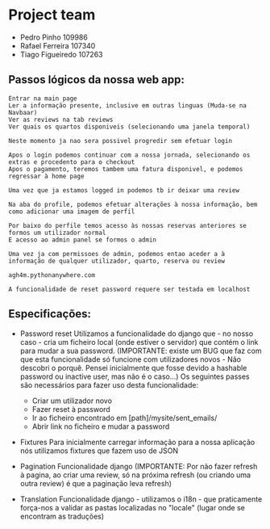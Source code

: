 # Project team
- Pedro Pinho 109986
- Rafael Ferreira 107340
- Tiago Figueiredo 107263


## Passos lógicos da nossa web app:

    Entrar na main page
    Ler a informação presente, inclusive em outras linguas (Muda-se na Navbaar)
    Ver as reviews na tab reviews
    Ver quais os quartos disponiveis (selecionando uma janela temporal)
    
    Neste momento ja nao sera possivel progredir sem efetuar login
    
    Apos o login podemos continuar com a nossa jornada, selecionando os extras e procedento para o checkout
    Apos o pagamento, teremos tambem uma fatura disponivel, e podemos regressar à home page
    
    Uma vez que ja estamos logged in podemos tb ir deixar uma review
    
    Na aba do profile, podemos efetuar alterações à nossa informação, bem como adicionar uma imagem de perfil
    
    Por baixo do perfile temos acesso às nossas reservas anteriores se formos um utilizador normal
    E acesso ao admin panel se formos o admin
    
    Uma vez ja com permissoes de admin, podemos entao aceder a à informação de qualquer utilizador, quarto, reserva ou review
    
    agh4m.pythonanywhere.com
    
    A funcionalidade de reset password requere ser testada em localhost
    
    
## Especificações:
- Password reset 
    Utilizamos a funcionalidade do django que - no nosso caso - cria um ficheiro local (onde estiver o servidor) que contém o link para mudar a sua password.
    (IMPORTANTE: existe um BUG que faz com que esta funcionalidade só funcione com utilizadores novos - Não descobri o porquê. Pensei inicialmente que fosse devido a hashable password ou inactive user, mas não é o caso...) 
    Os seguintes passes são necessários para fazer uso desta funcionalidade:
	- Criar um utilizador novo
	- Fazer reset à password
	- Ir ao ficheiro encontrado em [path]/mysite/sent_emails/
	- Abrir link no ficheiro e mudar a password

- Fixtures
    Para inicialmente carregar informação para a nossa aplicação nós utilizamos fixtures que fazem uso de JSON
    
- Pagination 
    Funcionalidade django
    (IMPORTANTE: Por não fazer refresh à pagina, ao criar uma review, só na próxima refresh (ou criando uma outra review) é que a paginação leva refresh)

- Translation
    Funcionalidade django - utilizamos o i18n - que praticamente força-nos a validar as pastas localizadas no "locale" (lugar onde se encontram as traduções) 
